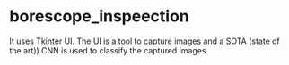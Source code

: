 # borescope_inspeection
 It uses Tkinter UI. The UI is a tool to capture images and a SOTA (state of the art)) CNN is used to classify the captured images
